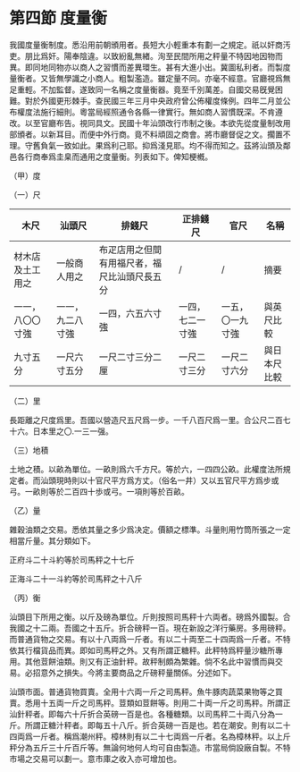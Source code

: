 # 第四節    度量衡

我國度量衡制度。悉沿用前朝頒用者。長短大小輕重本有劃一之規定。祇以奸商汚吏。朋比爲奸。陽奉陰違。以致紛亂無緖。洵至民間所用之秤量不特因地因物而異。即同地同物亦以商人之習慣而差異環生。甚有大進小出。冀圖私利者。而製度量衡者。又皆無學識之小商人。粗製濫造。雖定量不同。亦毫不經意。官廳視爲無足重輕。不加監督。遂致同一名稱之度量衡器。竟至千別萬差。自國交易旣覺困難。對於外國更形棘手。查民國三年三月中央政府曾公佈權度條例。四年二月並公布權度法施行細則。粵當局經照通令各縣一律實行。無如商人習慣既深。不肯遵改。以至官廳布告。視同具文。民國十年汕頭改行市制之後。本欲先從度量制改用部頒者。以新耳目。而便中外行商。竟不料頑固之商會。將市廳督促之文。擱置不理。守舊負氣一致如此。果爲利己耶。抑爲淺見耶。均不得而知之。茲將汕頭及鄰邑各行商奉爲圭臬而通用之度量衡。列表如下。俾知梗槪。

（甲）度

（一）尺

| 木尺             | 汕頭尺           | 排錢尺                                       | 正排錢尺         | 官尺             | 名稱         |
|------------------|------------------|----------------------------------------------|------------------|------------------|--------------|
| 材木店及土工用之 | 一般商人用之     | 布疋店用之但間有用福尺者，福尺比汕頭尺長五分 |        /          |/                  | 摘要         |
| 一一，八〇〇寸強 | 一一，九二八寸強 | 一四，六五六寸強                             | 一四，七二一寸強 | 一五，〇一九寸強 | 與英尺比較   |
| 九寸五分         | 一尺六寸五分     | 一尺二寸三分二厘                             | 一尺二寸三分     | 一尺二寸六分     | 與日本尺比較 |

（二）里

長距離之尺度爲里。吾國以營造尺五尺爲一步。一千八百尺爲一里。合公尺二百七十六。日本里之〇.一三一强。

（三）地積

土地之積。以畝為單位。一畝則爲六千方尺。等於六，一四四公畝。此權度法所規定者。而汕頭現時則以十官尺平方爲方丈。（俗名一井）又以五官尺平方爲步或弓。一畝則等於二百四十歩或弓。一項則等於百畝。

（乙）量

雜穀油類之交易。悉依其量之多少爲决定。價額之標準。斗量則用竹筒所張之一定相當斤量。其分類如下。

正府斗二十斗約等於司馬秤之十七斤

正海斗二十一斗約等於司馬秤之十八斤

（丙）衡

汕頭目下所用之衡。以斤及磅為單位。斤則按照司馬秤十六両者。磅爲外國製。合我國之十二兩。吾國之十五斤。折合磅秤一百。現在新設之洋行藥房。多用磅秤。而普通貨物之交易。有以十八両爲一斤者。有以二十両至二十四両爲一斤者。不特依其行檔貨品而異。即如司馬秤之外。又有所謂正糖秤。此秤特爲秤量沙糖所專用。其他荳餅油類。則又有正油針秤。故秤制頗為繁雜。倘不名此中習慣而與交易。必招意外之損失。今將主要商品之斤磅秤量關係。分述如下。

汕頭市面。普通貨物買賣。全用十六両一斤之司馬秤。魚牛豚肉蔬菜果物等之買賣。悉用十五両一斤之司馬秤。荳類如荳餅等。則用二十両一斤之司馬秤。所謂正汕針秤者。即每六十斤折合英磅一百是也。各種糖類。以司馬秤二十両八分為一斤。所謂正糖汁秤者。即每五十八斤。折合英磅一百是也。若在潮安。則有以二十四両爲一斤者。稱爲潮州秤。樟林則有以二十七両爲一斤者。名為樟林秤。以上斤秤分為五斤三十斤百斤等。無論何地何人均可自由製造。市當局倘設廠自製。不特市場之交易可以劃一。意市庫之收入亦可增加也。

